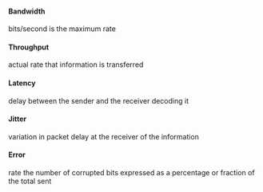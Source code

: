 #### Bandwidth 
bits/second is the maximum rate

#### Throughput 
actual rate that information is transferred    

#### Latency 
delay between the sender and the receiver decoding it

#### Jitter 
variation in packet delay at the receiver of the information    

#### Error 
rate the number of corrupted bits expressed as a percentage or fraction of the total sent      
